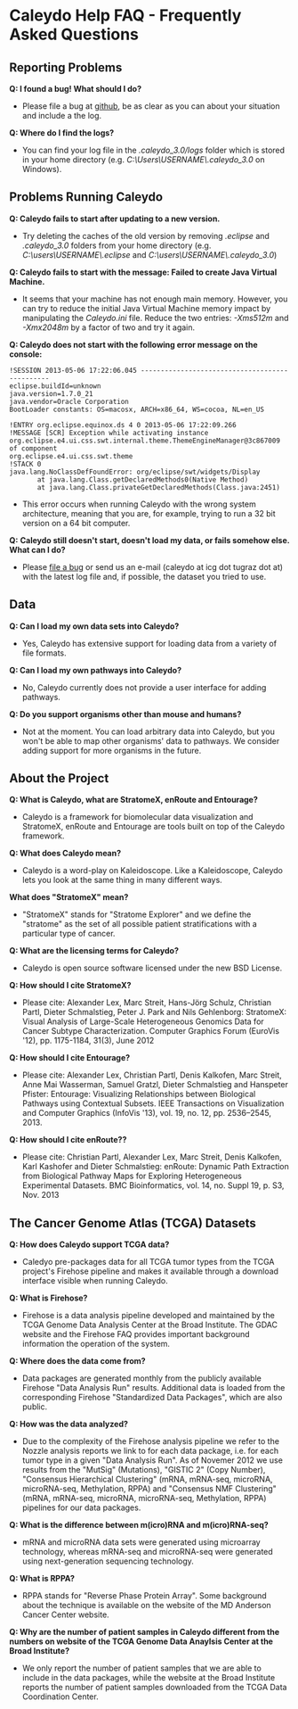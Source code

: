 # Caleydo Help FAQ - Frequently Asked Questions

## Reporting Problems

**Q: I found a bug! What should I do?**

- Please file a bug at [github](https://github.com/Caleydo/caleydo/issues), be as clear as you can about your situation and include a the log.

**Q: Where do I find the logs?**

- You can find your log file in the *.caleydo_3.0/logs* folder which is stored in your home directory (e.g. *C:\Users\USERNAME\\.caleydo_3.0* on Windows).

## Problems Running Caleydo

**Q: Caleydo fails to start after updating to a new version.**

- Try deleting the caches of the old version by removing *.eclipse* and *.caleydo\_3.0* folders from your home directory (e.g. *C:\users\USERNAME\\.eclipse* and *C:\users\USERNAME\\.caleydo\_3.0*)

**Q: Caleydo fails to start with the message: Failed to create Java Virtual Machine.**

- It seems that your machine has not enough main memory. However, you can try to reduce the initial Java Virtual Machine memory impact by manipulating the *Caleydo.ini* file. Reduce the two entries: *-Xms512m* and *-Xmx2048m* by a factor of two and try it again.

**Q: Caleydo does not start with the following error message on the console:**

    !SESSION 2013-05-06 17:22:06.045 -----------------------------------------------
    eclipse.buildId=unknown
    java.version=1.7.0_21
    java.vendor=Oracle Corporation
    BootLoader constants: OS=macosx, ARCH=x86_64, WS=cocoa, NL=en_US
    
    !ENTRY org.eclipse.equinox.ds 4 0 2013-05-06 17:22:09.266
    !MESSAGE [SCR] Exception while activating instance org.eclipse.e4.ui.css.swt.internal.theme.ThemeEngineManager@3c867009 of component 
    org.eclipse.e4.ui.css.swt.theme  
    !STACK 0
    java.lang.NoClassDefFoundError: org/eclipse/swt/widgets/Display
           at java.lang.Class.getDeclaredMethods0(Native Method)
           at java.lang.Class.privateGetDeclaredMethods(Class.java:2451)

- This error occurs when running Caleydo with the wrong system architecture, meaning that you are, for example, trying to run a 32 bit version on a 64 bit computer.

**Q:** **Caleydo still doesn't start, doesn't load my data, or fails somehow else. What can I do?**

- Please [file a bug](https://github.com/Caleydo/caleydo/issues) or send us an e-mail (caleydo at icg dot tugraz dot at) with the latest log file and, if possible, the dataset you tried to use. 


## Data 

**Q: Can I load my own data sets into Caleydo?**

- Yes, Caleydo has extensive support for loading data from a variety of file formats.

**Q: Can I load my own pathways into Caleydo?**

- No, Caleydo currently does not provide a user interface for adding pathways.

**Q: Do you support organisms other than mouse and humans?**

- Not at the moment. You can load arbitrary data into Caleydo, but you won't be able to map other organisms' data to pathways. We consider adding support for more organisms in the future. 

## About the Project

**Q: What is Caleydo, what are StratomeX, enRoute and Entourage?**

- Caleydo is a framework for biomolecular data visualization and StratomeX, enRoute and Entourage are tools built on top of the Caleydo framework.

**Q: What does Caleydo mean?**

- Caleydo is a word-play on Kaleidoscope. Like a Kaleidoscope, Caleydo lets you look at the same thing in many different ways. 

**What does "StratomeX" mean?**

- "StratomeX" stands for "Stratome Explorer" and we define the "stratome" as the set of all possible patient stratifications with a particular type of cancer.

**Q: What are the licensing terms for Caleydo?**

- Caleydo is open source software licensed under the new BSD License.

**Q: How should I cite StratomeX?**

- Please cite: Alexander Lex, Marc Streit, Hans-Jörg Schulz, Christian Partl, Dieter Schmalstieg, Peter J. Park and Nils Gehlenborg: StratomeX: Visual Analysis of Large-Scale Heterogeneous Genomics Data for Cancer Subtype Characterization. Computer Graphics Forum (EuroVis '12), pp. 1175-1184, 31(3), June 2012

**Q: How should I cite Entourage?**

- Please cite: Alexander Lex, Christian Partl, Denis Kalkofen, Marc Streit, Anne Mai Wasserman, Samuel Gratzl, Dieter Schmalstieg and Hanspeter Pfister: Entourage: Visualizing Relationships between Biological Pathways using Contextual Subsets. IEEE Transactions on Visualization and Computer Graphics (InfoVis '13), vol. 19, no. 12, pp. 2536–2545, 2013.

**Q: How should I cite enRoute??**

- Please cite: Christian Partl, Alexander Lex, Marc Streit, Denis Kalkofen, Karl Kashofer and Dieter Schmalstieg: enRoute: Dynamic Path Extraction from Biological Pathway Maps for Exploring Heterogeneous Experimental Datasets. BMC Bioinformatics, vol. 14, no. Suppl 19, p. S3, Nov. 2013


## The Cancer Genome Atlas (TCGA) Datasets

**Q: How does Caleydo support TCGA data?**

- Caledyo pre-packages data for all TCGA tumor types from the TCGA project's Firehose pipeline and makes it available through a download interface visible when running Caleydo. 

**Q: What is Firehose?**

- Firehose is a data analysis pipeline developed and maintained by the TCGA Genome Data Analysis Center at the Broad Institute. The GDAC website and the Firehose FAQ provides important background information the operation of the system.

**Q: Where does the data come from?**

- Data packages are generated monthly from the publicly available Firehose "Data Analysis Run" results. Additional data is loaded from the corresponding Firehose "Standardized Data Packages", which are also public.

**Q: How was the data analyzed?**

- Due to the complexity of the Firehose analysis pipeline we refer to the Nozzle analysis reports we link to for each data package, i.e. for each tumor type in a given "Data Analysis Run". As of Novemer 2012 we use results from the "MutSig" (Mutations), "GISTIC 2" (Copy Number), "Consensus Hierarchical Clustering" (mRNA, mRNA-seq, microRNA, microRNA-seq, Methylation, RPPA) and "Consensus NMF Clustering" (mRNA, mRNA-seq, microRNA, microRNA-seq, Methylation, RPPA) pipelines for our data packages.

**Q: What is the difference between m(icro)RNA and m(icro)RNA-seq?**

- mRNA and microRNA data sets were generated using microarray technology, whereas mRNA-seq and microRNA-seq were generated using next-generation sequencing technology.

**Q: What is RPPA?**

- RPPA stands for "Reverse Phase Protein Array". Some background about the technique is available on the website of the MD Anderson Cancer Center website.


**Q: Why are the number of patient samples in Caleydo different from the numbers on website of the TCGA Genome Data Anaylsis Center at the Broad Institute?**

- We only report the number of patient samples that we are able to include in the data packages, while the website at the Broad Institute reports the number of patient samples downloaded from the TCGA Data Coordination Center.


